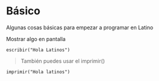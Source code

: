 # Básico
Algunas cosas básicas para empezar a programar en Latino

Mostrar algo en pantalla
```
escribir("Hola Latinos")
```
> También puedes usar el imprimir()

```
imprimir("Hola latinos")
```


